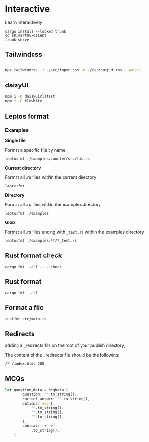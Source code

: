 # Interactive

Learn interactively

```
cargo install --locked trunk
cd shivarthu-client
trunk serve
```

## Tailwindcss

```bash

npx tailwindcss -i ./src/input.css -o ./css/output.css --watch

```


## daisyUI

```bash
npm i -D daisyui@latest
npm i -D flowbite
```

## Leptos format

### Examples

**Single file**

Format a specific file by name

`leptosfmt ./examples/counter/src/lib.rs`

**Current directory**

Format all .rs files within the current directory

`leptosfmt .`

**Directory**

Format all .rs files within the examples directory

`leptosfmt ./examples`

**Glob**

Format all .rs files ending with `_test.rs` within the examples directory

`leptosfmt ./examples/**/*_test.rs`

## Rust format check

`cargo fmt --all -- --check`

## Rust format

`cargo fmt --all`

## Format a file

`rustfmt src/main.rs `


## Redirects
adding a _redirects file on the root of your publish directory,

The content of the _redirects file should be the following:
```
/* /index.html 200
```

## MCQs
```rust
let question_data = McqData {
        question: "".to_string(),
        correct_answer: "".to_string(),
        options: vec![
            "".to_string(),
            "".to_string(),
            "".to_string(),
        ],
        context: r#""#
            .to_string(),
    };
```
